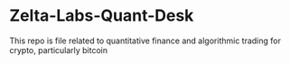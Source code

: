 # Zelta-Labs-Quant-Desk
This repo is file related to quantitative finance and algorithmic trading for crypto, particularly bitcoin
